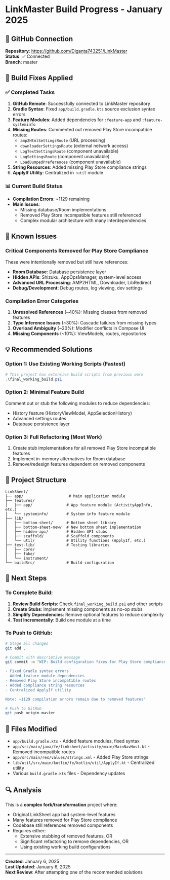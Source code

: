# LinkMaster Build Progress - January 2025

## 🔗 GitHub Connection
**Repository**: https://github.com/Diganta743251/LinkMaster  
**Status**: ✅ Connected  
**Branch**: master

## 🔧 Build Fixes Applied

### ✅ Completed Tasks
1. **GitHub Remote**: Successfully connected to LinkMaster repository
2. **Gradle Syntax**: Fixed `app/build.gradle.kts` source exclusion syntax errors
3. **Feature Modules**: Added dependencies for `:feature-app` and `:feature-systeminfo`
4. **Missing Routes**: Commented out removed Play Store incompatible routes:
   - `amp2HtmlSettingsRoute` (URL processing)
   - `downloaderSettingsRoute` (external network access)
   - `LogTextSettingsRoute` (component unavailable)
   - `LogSettingsRoute` (component unavailable)
   - `LoadDumpedPreferences` (component unavailable)
5. **String Resources**: Added missing Play Store compliance strings
6. **ApplyIf Utility**: Centralized in `:util` module

### 📊 Current Build Status
- **Compilation Errors**: ~1129 remaining
- **Main Issues**: 
  - Missing database/Room implementations
  - Removed Play Store incompatible features still referenced
  - Complex modular architecture with many interdependencies

## 🚨 Known Issues

### Critical Components Removed for Play Store Compliance
These were intentionally removed but still have references:
- **Room Database**: Database persistence layer
- **Hidden APIs**: Shizuku, AppOpsManager, system-level access
- **Advanced URL Processing**: AMP2HTML, Downloader, LibRedirect
- **Debug/Development**: Debug routes, log viewing, dev settings

### Compilation Error Categories
1. **Unresolved References** (~40%): Missing classes from removed features
2. **Type Inference Issues** (~30%): Cascade failures from missing types
3. **Overload Ambiguity** (~20%): Modifier conflicts in Compose UI
4. **Missing Components** (~10%): ViewModels, routes, repositories

## 💡 Recommended Solutions

### Option 1: Use Existing Working Scripts (Fastest)
```powershell
# This project has extensive build scripts from previous work
.\final_working_build.ps1
```

### Option 2: Minimal Feature Build
Comment out or stub the following modules to reduce dependencies:
- History feature (HistoryViewModel, AppSelectionHistory)
- Advanced settings routes
- Database persistence layer

### Option 3: Full Refactoring (Most Work)
1. Create stub implementations for all removed Play Store incompatible features
2. Implement in-memory alternatives for Room database
3. Remove/redesign features dependent on removed components

## 📁 Project Structure
```
LinkSheet/
├── app/                    # Main application module  
├── features/
│   ├── app/               # App feature module (ActivityAppInfo, etc.)
│   └── systeminfo/        # System info feature module
├── lib/
│   ├── bottom-sheet/      # Bottom sheet library
│   ├── bottom-sheet-new/  # New bottom sheet implementation
│   ├── hidden-api/        # Hidden API stubs
│   ├── scaffold/          # Scaffold components
│   └── util/              # Utility functions (ApplyIf, etc.)
├── test-lib/              # Testing libraries
│   ├── core/
│   ├── fake/
│   └── instrument/
└── buildSrc/              # Build configuration

```

## 🎯 Next Steps

### To Complete Build:
1. **Review Build Scripts**: Check `final_working_build.ps1` and other scripts
2. **Create Stubs**: Implement missing components as no-op stubs
3. **Simplify Dependencies**: Remove optional features to reduce complexity
4. **Test Incrementally**: Build one module at a time

### To Push to GitHub:
```bash
# Stage all changes
git add .

# Commit with descriptive message
git commit -m "WIP: Build configuration fixes for Play Store compliance

- Fixed Gradle syntax errors
- Added feature module dependencies
- Removed Play Store incompatible routes
- Added compliance string resources
- Centralized ApplyIf utility

Note: ~1129 compilation errors remain due to removed features"

# Push to GitHub
git push origin master
```

## 📝 Files Modified
- `app/build.gradle.kts` - Added feature modules, fixed syntax
- `app/src/main/java/fe/linksheet/activity/main/MainNavHost.kt` - Removed incompatible routes
- `app/src/main/res/values/strings.xml` - Added Play Store strings
- `lib/util/src/main/kotlin/fe/kotlin/util/ApplyIf.kt` - Centralized utility
- Various `build.gradle.kts` files - Dependency updates

## 🔍 Analysis
This is a **complex fork/transformation** project where:
- Original LinkSheet app had system-level features
- Many features removed for Play Store compliance
- Codebase still references removed components
- Requires either:
  - Extensive stubbing of removed features, OR
  - Significant refactoring to remove dependencies, OR
  - Using existing working build configurations

---

**Created**: January 6, 2025  
**Last Updated**: January 6, 2025  
**Next Review**: After attempting one of the recommended solutions
